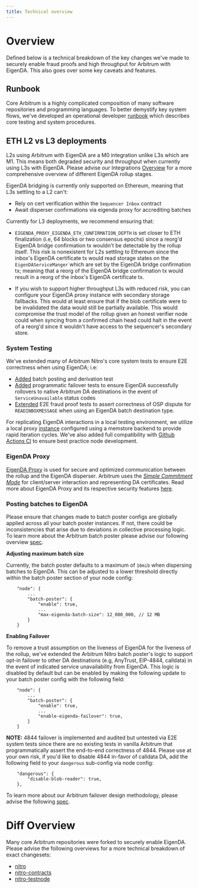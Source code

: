 ```yaml
---
title: Technical overview
---
```

# Overview

Defined below is a technical breakdown of the key changes we've made to securely enable fraud proofs and high throughput for Arbitrum with EigenDA. This also goes over some key caveats and features. 

## Runbook

Core Arbitrum is a highly complicated composition of many software repositories and programming languages. To better demystify key system flows, we've developed an operational developer [runbook](https://eigen-labs.notion.site/Arbitrum-x-EigenDA-Developer-Runbook-12466062c1a7495ebc1d803169c37644?pvs=4) which describes core testing and system procedures.

## ETH L2 vs L3 deployments

L2s using Arbitrum with EigenDA are a M0 integration unlike L3s which are M1. This means both degraded security and throughput when currently using L3s with EigenDA. Please advise our Integrations [Overview](../integrations-overview.md) for a more comprehensive overview of different EigenDA rollup stages.

EigenDA bridging is currently only supported on Ethereum, meaning that L3s settling to a L2 can't:
- Rely on cert verification within the `Sequencer Inbox` contract
- Await disperser confirmations via eigenda proxy for accrediting batches

Currently for L3 deployments, we recommend ensuring that:

- `EIGENDA_PROXY_EIGENDA_ETH_CONFIRMATION_DEPTH` is set closer to ETH finalization (i.e, 64 blocks or two consensus epochs) since a reorg'd EigenDA bridge confirmation tx wouldn't be detectable by the rollup itself. This risk is nonexistent for L2s settling to Ethereum since the inbox's EigenDA certificate tx would read storage states on the `EigenDAServiceManger` which are set by the EigenDA bridge confirmation tx; meaning that a reorg of the EigenDA bridge confirmation tx would result in a reorg of the inbox's EigenDA certificate tx.

- If you wish to support higher throughput L3s with reduced risk, you can configure your EigenDA proxy instance with secondary storage fallbacks. This would at least ensure that if the blob certificate were to be invalidated the data would still be partially available. This would compromise the trust model of the rollup given an honest verifier node could when syncing from a confirmed chain head could halt in the event of a reorg'd since it wouldn't have access to the sequencer's secondary store.

### System Testing

We've extended many of Arbitrum Nitro's core system tests to ensure E2E correctness when using EigenDA; i.e:
- [Added](https://github.com/Layr-Labs/nitro/blob/206560b02e42b801cdece9194dc005a93f539ca5/system_tests/eigenda_test.go#L28-L65) batch posting and derivation test
- [Added](https://github.com/Layr-Labs/nitro/blob/206560b02e42b801cdece9194dc005a93f539ca5/system_tests/eigenda_test.go#L67-L255) programmatic failover tests to ensure EigenDA successfully rollovers to native Arbitrum DA destinations in the event of `ServiceUnavailable` status codes
- [Extended](https://github.com/Layr-Labs/nitro/blob/206560b02e42b801cdece9194dc005a93f539ca5/system_tests/full_challenge_impl_test.go#L337-L641) E2E fraud proof tests to assert correctness of OSP dispute for `READINBOXMESSAGE` when using an EigenDA batch destination type.

For replicating EigenDA interactions in a local testing environment, we utilize a local proxy [instance](https://github.com/Layr-Labs/nitro/blob/206560b02e42b801cdece9194dc005a93f539ca5/scripts/start-eigenda-proxy.sh) configured using a memstore backend to provide rapid iteration cycles. We've also added full compatibility with [Github Actions CI](https://github.com/Layr-Labs/nitro/actions) to ensure best practice node development.

### EigenDA Proxy

[EigenDA Proxy](https://github.com/Layr-Labs/eigenda-proxy) is used for secure and optimized communication between the rollup and the EigenDA disperser. Arbitrum uses the [*Simple Commitment Mode*](https://github.com/Layr-Labs/eigenda-proxy?tab=readme-ov-file#simple-commitment-mode) for client/server interaction and representing DA certificates. Read more about EigenDA Proxy and its respective security features [here](./../../dispersal/clients/eigenda-proxy.md).

### Posting batches to EigenDA

Please ensure that changes made to batch poster configs are globally applied across all your batch poster instances. If not, there could be inconsistencies that arise due to deviations in collective processing logic. To learn more about the Arbitrum batch poster please advise our following overview [spec](https://hackmd.io/@epociask/ByHk6x_TC).

**Adjusting maximum batch size**

Currently, the batch poster defaults to a maximum of `16mib` when dispersing batches to EigenDA. This can be adjusted to a lower threshold directly within the batch poster section of your node config:

```
    "node": {
        ...
        "batch-poster": {
            "enable": true,
            ...
            "max-eigenda-batch-size": 12_000_000, // 12 MB
        }
    }
```


**Enabling Failover**

To remove a trust assumption on the liveness of EigenDA for the liveness of the rollup, we've extended the Arbitrum Nitro batch poster's logic to support opt-in failover to other DA destinations (e.g, AnyTrust, EIP-4844, calldata) in the event of indicated service unavailability from EigenDA. This logic is disabled by default but can be enabled by making the following update to your batch poster config with the following field:
```
    "node": {
        ...
        "batch-poster": {
            "enable": true,
            ...
            "enable-eigenda-failover": true, 
        }
    }
```

**NOTE:** 4844 failover is implemented and audited but untested via E2E system tests since there are no existing tests in vanilla Arbitrum that programmatically assert the end-to-end correctness of 4844. Please use at your own risk, if you'd like to disable 4844 in-favor of calldata DA, add the following field to your `dangerous` sub-config via node config:
```
    "dangerous": {
        "disable-blob-reader": true,
    },
```

To learn more about our Arbitrum failover design methodology, please advise the following [spec](https://hackmd.io/@epociask/SJUyIZlZkx).

# Diff Overview 

Many core Arbitrum repositories were forked to securely enable EigenDA. Please advise the following overviews for a more technical breakdown of exact changesets:

- [nitro](https://layr-labs.github.io/nitro/)
- [nitro-contracts](https://layr-labs.github.io/nitro-contracts/)
- [nitro-testnode](https://layr-labs.github.io/nitro-testnode/)